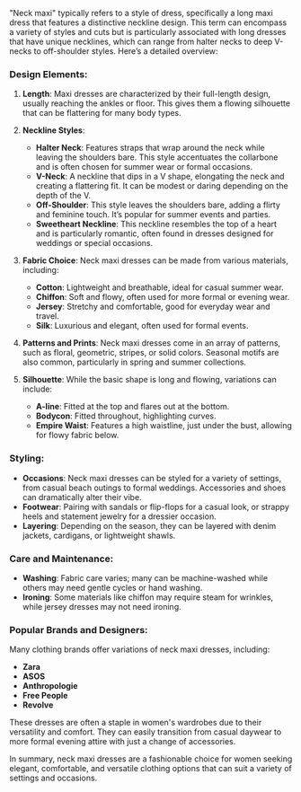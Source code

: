 "Neck maxi" typically refers to a style of dress, specifically a long maxi dress that features a distinctive neckline design. This term can encompass a variety of styles and cuts but is particularly associated with long dresses that have unique necklines, which can range from halter necks to deep V-necks to off-shoulder styles. Here’s a detailed overview:

### Design Elements:
1. **Length**: Maxi dresses are characterized by their full-length design, usually reaching the ankles or floor. This gives them a flowing silhouette that can be flattering for many body types.

2. **Neckline Styles**:
   - **Halter Neck**: Features straps that wrap around the neck while leaving the shoulders bare. This style accentuates the collarbone and is often chosen for summer wear or formal occasions.
   - **V-Neck**: A neckline that dips in a V shape, elongating the neck and creating a flattering fit. It can be modest or daring depending on the depth of the V.
   - **Off-Shoulder**: This style leaves the shoulders bare, adding a flirty and feminine touch. It’s popular for summer events and parties.
   - **Sweetheart Neckline**: This neckline resembles the top of a heart and is particularly romantic, often found in dresses designed for weddings or special occasions.

3. **Fabric Choice**: Neck maxi dresses can be made from various materials, including:
   - **Cotton**: Lightweight and breathable, ideal for casual summer wear.
   - **Chiffon**: Soft and flowy, often used for more formal or evening wear.
   - **Jersey**: Stretchy and comfortable, good for everyday wear and travel.
   - **Silk**: Luxurious and elegant, often used for formal events.

4. **Patterns and Prints**: Neck maxi dresses come in an array of patterns, such as floral, geometric, stripes, or solid colors. Seasonal motifs are also common, particularly in spring and summer collections.

5. **Silhouette**: While the basic shape is long and flowing, variations can include:
   - **A-line**: Fitted at the top and flares out at the bottom.
   - **Bodycon**: Fitted throughout, highlighting curves.
   - **Empire Waist**: Features a high waistline, just under the bust, allowing for flowy fabric below.

### Styling:
- **Occasions**: Neck maxi dresses can be styled for a variety of settings, from casual beach outings to formal weddings. Accessories and shoes can dramatically alter their vibe.
- **Footwear**: Pairing with sandals or flip-flops for a casual look, or strappy heels and statement jewelry for a dressier occasion.
- **Layering**: Depending on the season, they can be layered with denim jackets, cardigans, or lightweight shawls.

### Care and Maintenance:
- **Washing**: Fabric care varies; many can be machine-washed while others may need gentle cycles or hand washing.
- **Ironing**: Some materials like chiffon may require steam for wrinkles, while jersey dresses may not need ironing.

### Popular Brands and Designers:
Many clothing brands offer variations of neck maxi dresses, including:
- **Zara**
- **ASOS**
- **Anthropologie**
- **Free People**
- **Revolve**

These dresses are often a staple in women's wardrobes due to their versatility and comfort. They can easily transition from casual daywear to more formal evening attire with just a change of accessories. 

In summary, neck maxi dresses are a fashionable choice for women seeking elegant, comfortable, and versatile clothing options that can suit a variety of settings and occasions.